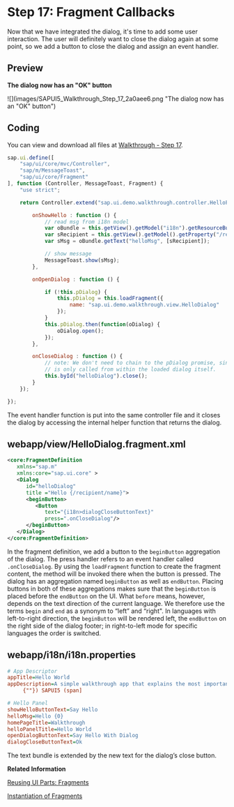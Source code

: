 <!-- loio354f98ed2b514ba9960556333428d35e -->

# Step 17: Fragment Callbacks

Now that we have integrated the dialog, it's time to add some user interaction. The user will definitely want to close the dialog again at some point, so we add a button to close the dialog and assign an event handler.



## Preview

   
  
**The dialog now has an "OK" button**

 ![](images/SAPUI5_Walkthrough_Step_17_2a0aee6.png "The dialog now has an "OK" button") 



## Coding

You can view and download all files at [Walkthrough - Step 17](https://ui5.sap.com/#/entity/sap.m.tutorial.walkthrough/sample/sap.m.tutorial.walkthrough.17).

```js
sap.ui.define([
	"sap/ui/core/mvc/Controller",
	"sap/m/MessageToast",
	"sap/ui/core/Fragment"
], function (Controller, MessageToast, Fragment) {
	"use strict";

	return Controller.extend("sap.ui.demo.walkthrough.controller.HelloPanel", {

		onShowHello : function () {
			// read msg from i18n model
			var oBundle = this.getView().getModel("i18n").getResourceBundle();
			var sRecipient = this.getView().getModel().getProperty("/recipient/name");
			var sMsg = oBundle.getText("helloMsg", [sRecipient]);

			// show message
			MessageToast.show(sMsg);
		},

		onOpenDialog : function () {

			if (!this.pDialog) {
				this.pDialog = this.loadFragment({
					name: "sap.ui.demo.walkthrough.view.HelloDialog"
				});
			} 
			this.pDialog.then(function(oDialog) {
				oDialog.open();
			});
		},

		onCloseDialog : function () {
			// note: We don't need to chain to the pDialog promise, since this event-handler
			// is only called from within the loaded dialog itself.
			this.byId("helloDialog").close();
		}
	});

});
```

The event handler function is put into the same controller file and it closes the dialog by accessing the internal helper function that returns the dialog.



## webapp/view/HelloDialog.fragment.xml

```xml
<core:FragmentDefinition
   xmlns="sap.m"
   xmlns:core="sap.ui.core" >
   <Dialog
      id="helloDialog"
      title ="Hello {/recipient/name}">
      <beginButton>
         <Button
            text="{i18n>dialogCloseButtonText}"
            press=".onCloseDialog"/>
      </beginButton>
   </Dialog>
</core:FragmentDefinition>
```

In the fragment definition, we add a button to the `beginButton` aggregation of the dialog. The press handler refers to an event handler called `.onCloseDialog`. By using the `loadFragment` function to create the fragment content, the method will be invoked there when the button is pressed. The dialog has an aggregation named `beginButton` as well as `endButton`. Placing buttons in both of these aggregations makes sure that the `beginButton` is placed before the `endButton` on the UI. What `before` means, however, depends on the text direction of the current language. We therefore use the terms `begin` and `end` as a synonym to “left” and “right". In languages with left-to-right direction, the `beginButton` will be rendered left, the `endButton` on the right side of the dialog footer; in right-to-left mode for specific languages the order is switched.



<a name="loio354f98ed2b514ba9960556333428d35e__section_d5m_ypr_r2b"/>

## webapp/i18n/i18n.properties

```ini
# App Descriptor
appTitle=Hello World
appDescription=A simple walkthrough app that explains the most important concepts of [/pandoc/div/div/horizontalrule/codeblock/span/span
     {""}) SAPUI5 (span]

# Hello Panel
showHelloButtonText=Say Hello
helloMsg=Hello {0}
homePageTitle=Walkthrough
helloPanelTitle=Hello World
openDialogButtonText=Say Hello With Dialog
dialogCloseButtonText=Ok
```

The text bundle is extended by the new text for the dialog’s close button.

**Related Information**  


[Reusing UI Parts: Fragments](../04_Essentials/reusing-ui-parts-fragments-36a5b13.md "Fragments are light-weight UI parts (UI sub-trees) which can be reused, defined similar to views, but do not have any controller or other behavior code involved.")

[Instantiation of Fragments](../04_Essentials/instantiation-of-fragments-04129b2.md "SAPUI5 provides two options to instantiate a fragment: If it is instantiated inside a controller extending sap.ui.core.mvc.Controller, the loadFragment() function is the way to go. However, if it is instantiated in a non-controller artefact, the generic function sap.ui.core.Fragment.load() can be used.")

